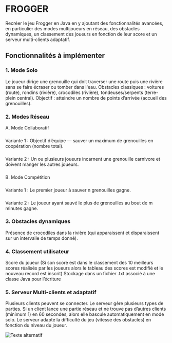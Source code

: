 # FROGGER

Recréer le jeu Frogger en Java en y ajoutant des fonctionnalités avancées, en
particulier des modes multijoueurs en réseau, des obstacles dynamiques, un
classement des joueurs en fonction de leur score et un serveur multi-clients
adaptatif.

## Fonctionnalités à implémenter
### 1. Mode Solo
Le joueur dirige une grenouille qui doit traverser une route puis une rivière
sans se faire écraser ou tomber dans l'eau.
Obstacles classiques : voitures (route), rondins (rivière), crocodiles (rivière),
tondeuses/serpents (terre-plein central).
Objectif : atteindre un nombre de points d’arrivée (accueil des grenouilles).
### 2. Modes Réseau
  A. Mode Collaboratif
###
Variante 1 : Objectif d’équipe — sauver un maximum de grenouilles en coopération (nombre total).
###
Variante 2 : Un ou plusieurs joueurs incarnent une grenouille carnivore et doivent manger les autres joueurs.
###
  B. Mode Compétition
###
Variante 1 : Le premier joueur à sauver n grenouilles gagne.
###
Variante 2 : Le joueur ayant sauvé le plus de grenouilles au bout de m minutes gagne.
### 3. Obstacles dynamiques
Présence de crocodiles dans la rivière (qui apparaissent et disparaissent sur
un intervalle de temps donné).
### 4. Classement utilisateur
Score du joueur (Si son score est dans le classement des 10 meilleurs scores
réalisés par les joueurs alors le tableau des scores est modifié et le nouveau
record est inscrit)
Stockage dans un fichier .txt associé à une classe Java pour l’écriture
### 5. Serveur Multi-clients et adaptatif



Plusieurs clients peuvent se connecter.
Le serveur gère plusieurs types de parties.
Si un client lance une partie réseau et ne trouve pas d’autres clients (minimum 1) en 60 secondes, alors elle bascule automatiquement en mode solo.
Le serveur adapte la difficulté du jeu (vitesse des obstacles) en fonction du
niveau du joueur.

![Texte alternatif](chemin/vers/image.jpg)
